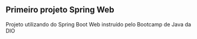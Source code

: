 ## Primeiro projeto Spring Web

Projeto utilizando do Spring Boot Web instruído pelo Bootcamp de Java da DIO
